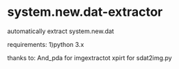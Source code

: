 # system.new.dat-extractor
automatically extract system.new.dat


requirements:
1)python 3.x



thanks to:
And_pda for imgextractot
xpirt for sdat2img.py 
